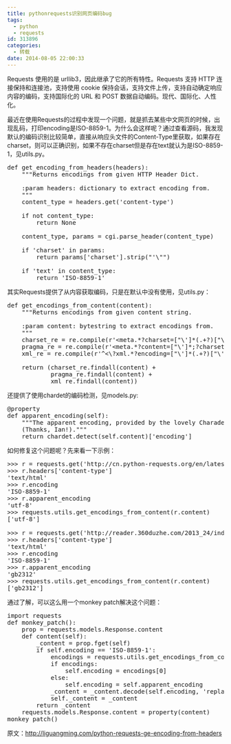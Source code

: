 ```yaml
---
title: pythonrequests识别网页编码bug
tags:
  - python
  - requests
id: 313896
categories:
  - 转载
date: 2014-08-05 22:00:33
---
```


Requests 使用的是 urllib3，因此继承了它的所有特性。Requests 支持 HTTP 连接保持和连接池，支持使用 cookie 保持会话，支持文件上传，支持自动确定响应内容的编码，支持国际化的 URL 和 POST 数据自动编码。现代、国际化、人性化。

最近在使用Requests的过程中发现一个问题，就是抓去某些中文网页的时候，出现乱码，打印encoding是ISO-8859-1。为什么会这样呢？通过查看源码，我发现默认的编码识别比较简单，直接从响应头文件的Content-Type里获取，如果存在charset，则可以正确识别，如果不存在charset但是存在text就认为是ISO-8859-1，见utils.py。

<pre class="lang:python decode:true " >def get_encoding_from_headers(headers):
    """Returns encodings from given HTTP Header Dict.

    :param headers: dictionary to extract encoding from.
    """
    content_type = headers.get('content-type')

    if not content_type:
        return None

    content_type, params = cgi.parse_header(content_type)

    if 'charset' in params:
        return params['charset'].strip("'\"")

    if 'text' in content_type:
        return 'ISO-8859-1'</pre> 

其实Requests提供了从内容获取编码，只是在默认中没有使用，见utils.py：

<pre class="lang:python decode:true " >def get_encodings_from_content(content):
    """Returns encodings from given content string.

    :param content: bytestring to extract encodings from.
    """
    charset_re = re.compile(r'&lt;meta.*?charset=["\']*(.+?)["\'&gt;]', flags=re.I)
    pragma_re = re.compile(r'&lt;meta.*?content=["\']*;?charset=(.+?)["\'&gt;]', flags=re.I)
    xml_re = re.compile(r'^&lt;\?xml.*?encoding=["\']*(.+?)["\'&gt;]')

    return (charset_re.findall(content) +
            pragma_re.findall(content) +
            xml_re.findall(content))</pre> 

还提供了使用chardet的编码检测，见models.py:

<pre class="lang:python decode:true " >@property
def apparent_encoding(self):
    """The apparent encoding, provided by the lovely Charade library
    (Thanks, Ian!)."""
    return chardet.detect(self.content)['encoding']</pre> 

如何修复这个问题呢？先来看一下示例：

<pre class="lang:python decode:true " >&gt;&gt;&gt; r = requests.get('http://cn.python-requests.org/en/latest/')
&gt;&gt;&gt; r.headers['content-type']
'text/html'
&gt;&gt;&gt; r.encoding
'ISO-8859-1'
&gt;&gt;&gt; r.apparent_encoding
'utf-8'
&gt;&gt;&gt; requests.utils.get_encodings_from_content(r.content)
['utf-8']

&gt;&gt;&gt; r = requests.get('http://reader.360duzhe.com/2013_24/index.html')
&gt;&gt;&gt; r.headers['content-type']
'text/html'
&gt;&gt;&gt; r.encoding
'ISO-8859-1'
&gt;&gt;&gt; r.apparent_encoding
'gb2312'
&gt;&gt;&gt; requests.utils.get_encodings_from_content(r.content)
['gb2312']</pre> 

通过了解，可以这么用一个monkey patch解决这个问题：

<pre class="lang:python decode:true " >import requests
def monkey_patch():
    prop = requests.models.Response.content
    def content(self):
        _content = prop.fget(self)
        if self.encoding == 'ISO-8859-1':
            encodings = requests.utils.get_encodings_from_content(_content)
            if encodings:
                self.encoding = encodings[0]
            else:
                self.encoding = self.apparent_encoding
            _content = _content.decode(self.encoding, 'replace').encode('utf8', 'replace')
            self._content = _content
        return _content
    requests.models.Response.content = property(content)
monkey_patch()</pre> 

原文：http://liguangming.com/python-requests-ge-encoding-from-headers